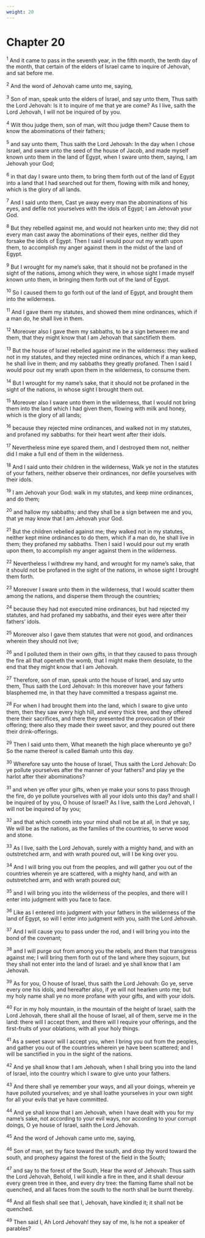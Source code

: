 ```yaml
---
weight: 20
---
```


# Chapter 20

<sup>1</sup> And it came to pass in the seventh year, in the fifth month, the tenth day of the month, that certain of the elders of Israel came to inquire of Jehovah, and sat before me. 

<sup>2</sup> And the word of Jehovah came unto me, saying, 

<sup>3</sup> Son of man, speak unto the elders of Israel, and say unto them, Thus saith the Lord Jehovah: Is it to inquire of me that ye are come? As I live, saith the Lord Jehovah, I will not be inquired of by you. 

<sup>4</sup> Wilt thou judge them, son of man, wilt thou judge them? Cause them to know the abominations of their fathers; 

<sup>5</sup> and say unto them, Thus saith the Lord Jehovah: In the day when I chose Israel, and sware unto the seed of the house of Jacob, and made myself known unto them in the land of Egypt, when I sware unto them, saying, I am Jehovah your God; 

<sup>6</sup> in that day I sware unto them, to bring them forth out of the land of Egypt into a land that I had searched out for them, flowing with milk and honey, which is the glory of all lands. 

<sup>7</sup> And I said unto them, Cast ye away every man the abominations of his eyes, and defile not yourselves with the idols of Egypt; I am Jehovah your God. 

<sup>8</sup> But they rebelled against me, and would not hearken unto me; they did not every man cast away the abominations of their eyes, neither did they forsake the idols of Egypt. Then I said I would pour out my wrath upon them, to accomplish my anger against them in the midst of the land of Egypt. 

<sup>9</sup> But I wrought for my name’s sake, that it should not be profaned in the sight of the nations, among which they were, in whose sight I made myself known unto them, in bringing them forth out of the land of Egypt. 

<sup>10</sup> So I caused them to go forth out of the land of Egypt, and brought them into the wilderness. 

<sup>11</sup> And I gave them my statutes, and showed them mine ordinances, which if a man do, he shall live in them. 

<sup>12</sup> Moreover also I gave them my sabbaths, to be a sign between me and them, that they might know that I am Jehovah that sanctifieth them. 

<sup>13</sup> But the house of Israel rebelled against me in the wilderness: they walked not in my statutes, and they rejected mine ordinances, which if a man keep, he shall live in them; and my sabbaths they greatly profaned. Then I said I would pour out my wrath upon them in the wilderness, to consume them. 

<sup>14</sup> But I wrought for my name’s sake, that it should not be profaned in the sight of the nations, in whose sight I brought them out. 

<sup>15</sup> Moreover also I sware unto them in the wilderness, that I would not bring them into the land which I had given them, flowing with milk and honey, which is the glory of all lands; 

<sup>16</sup> because they rejected mine ordinances, and walked not in my statutes, and profaned my sabbaths: for their heart went after their idols. 

<sup>17</sup> Nevertheless mine eye spared them, and I destroyed them not, neither did I make a full end of them in the wilderness. 

<sup>18</sup> And I said unto their children in the wilderness, Walk ye not in the statutes of your fathers, neither observe their ordinances, nor defile yourselves with their idols. 

<sup>19</sup> I am Jehovah your God: walk in my statutes, and keep mine ordinances, and do them; 

<sup>20</sup> and hallow my sabbaths; and they shall be a sign between me and you, that ye may know that I am Jehovah your God. 

<sup>21</sup> But the children rebelled against me; they walked not in my statutes, neither kept mine ordinances to do them, which if a man do, he shall live in them; they profaned my sabbaths. Then I said I would pour out my wrath upon them, to accomplish my anger against them in the wilderness. 

<sup>22</sup> Nevertheless I withdrew my hand, and wrought for my name’s sake, that it should not be profaned in the sight of the nations, in whose sight I brought them forth. 

<sup>23</sup> Moreover I sware unto them in the wilderness, that I would scatter them among the nations, and disperse them through the countries; 

<sup>24</sup> because they had not executed mine ordinances, but had rejected my statutes, and had profaned my sabbaths, and their eyes were after their fathers’ idols. 

<sup>25</sup> Moreover also I gave them statutes that were not good, and ordinances wherein they should not live; 

<sup>26</sup> and I polluted them in their own gifts, in that they caused to pass through the fire all that openeth the womb, that I might make them desolate, to the end that they might know that I am Jehovah. 

<sup>27</sup> Therefore, son of man, speak unto the house of Israel, and say unto them, Thus saith the Lord Jehovah: In this moreover have your fathers blasphemed me, in that they have committed a trespass against me. 

<sup>28</sup> For when I had brought them into the land, which I sware to give unto them, then they saw every high hill, and every thick tree, and they offered there their sacrifices, and there they presented the provocation of their offering; there also they made their sweet savor, and they poured out there their drink-offerings. 

<sup>29</sup> Then I said unto them, What meaneth the high place whereunto ye go? So the name thereof is called Bamah unto this day. 

<sup>30</sup> Wherefore say unto the house of Israel, Thus saith the Lord Jehovah: Do ye pollute yourselves after the manner of your fathers? and play ye the harlot after their abominations? 

<sup>31</sup> and when ye offer your gifts, when ye make your sons to pass through the fire, do ye pollute yourselves with all your idols unto this day? and shall I be inquired of by you, O house of Israel? As I live, saith the Lord Jehovah, I will not be inquired of by you; 

<sup>32</sup> and that which cometh into your mind shall not be at all, in that ye say, We will be as the nations, as the families of the countries, to serve wood and stone. 

<sup>33</sup> As I live, saith the Lord Jehovah, surely with a mighty hand, and with an outstretched arm, and with wrath poured out, will I be king over you. 

<sup>34</sup> And I will bring you out from the peoples, and will gather you out of the countries wherein ye are scattered, with a mighty hand, and with an outstretched arm, and with wrath poured out; 

<sup>35</sup> and I will bring you into the wilderness of the peoples, and there will I enter into judgment with you face to face. 

<sup>36</sup> Like as I entered into judgment with your fathers in the wilderness of the land of Egypt, so will I enter into judgment with you, saith the Lord Jehovah. 

<sup>37</sup> And I will cause you to pass under the rod, and I will bring you into the bond of the covenant; 

<sup>38</sup> and I will purge out from among you the rebels, and them that transgress against me; I will bring them forth out of the land where they sojourn, but they shall not enter into the land of Israel: and ye shall know that I am Jehovah. 

<sup>39</sup> As for you, O house of Israel, thus saith the Lord Jehovah: Go ye, serve every one his idols, and hereafter also, if ye will not hearken unto me; but my holy name shall ye no more profane with your gifts, and with your idols. 

<sup>40</sup> For in my holy mountain, in the mountain of the height of Israel, saith the Lord Jehovah, there shall all the house of Israel, all of them, serve me in the land: there will I accept them, and there will I require your offerings, and the first-fruits of your oblations, with all your holy things. 

<sup>41</sup> As a sweet savor will I accept you, when I bring you out from the peoples, and gather you out of the countries wherein ye have been scattered; and I will be sanctified in you in the sight of the nations. 

<sup>42</sup> And ye shall know that I am Jehovah, when I shall bring you into the land of Israel, into the country which I sware to give unto your fathers. 

<sup>43</sup> And there shall ye remember your ways, and all your doings, wherein ye have polluted yourselves; and ye shall loathe yourselves in your own sight for all your evils that ye have committed. 

<sup>44</sup> And ye shall know that I am Jehovah, when I have dealt with you for my name’s sake, not according to your evil ways, nor according to your corrupt doings, O ye house of Israel, saith the Lord Jehovah. 

<sup>45</sup> And the word of Jehovah came unto me, saying, 

<sup>46</sup> Son of man, set thy face toward the south, and drop thy word toward the south, and prophesy against the forest of the field in the South; 

<sup>47</sup> and say to the forest of the South, Hear the word of Jehovah: Thus saith the Lord Jehovah, Behold, I will kindle a fire in thee, and it shall devour every green tree in thee, and every dry tree: the flaming flame shall not be quenched, and all faces from the south to the north shall be burnt thereby. 

<sup>48</sup> And all flesh shall see that I, Jehovah, have kindled it; it shall not be quenched. 

<sup>49</sup> Then said I, Ah Lord Jehovah! they say of me, Is he not a speaker of parables? 


